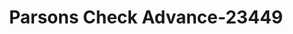 ---
f_zip-code: 38363
f_state-code: TN
title: Parsons Check Advance-23449
f_phone: 731-847-4438
f_city-only: Parsons
f_address: 125 Maxwell Street Parsons
f_location-unique-id: '23449'
slug: parsons-check-advance-23449
updated-on: '2024-05-30T13:46:58.046Z'
created-on: '2024-05-30T13:36:59.803Z'
published-on: '2024-05-30T13:54:32.469Z'
f_city-state: cms/city/parsons-tn.md
f_company: cms/company/parsons-check-advance.md
f_state: cms/state/tennessee.md
layout: '[payday-loan].html'
tags: payday-loan
---